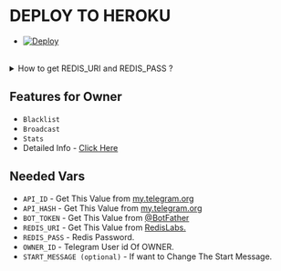 

# DEPLOY TO HEROKU
* [![Deploy](https://www.herokucdn.com/deploy/button.svg)](https://heroku.com/deploy?template=https://github.com/DARKEMPIRESL/Anonymous-Bot)
<br><br>

<details>
<summary> How to get REDIS_URI and REDIS_PASS ? </summary>
<br>

- Create a Account on [RedisLabs.com](https://RedisLabs.com)
- Create one REDIS Subscription
- You will get REDIS Endpoint, which will be REDIS_PASS and password which will be REDIS_PASS


</details>

## Features for Owner
- `Blacklist`
- `Broadcast`
- `Stats`
- Detailed Info - [Click Here](https://te.legra.ph/Owner-Commands-04-03-9)

## Needed Vars
- `API_ID` - Get This Value from [my.telegram.org](https://my.telegram.org)
-  `API_HASH` - Get This Value from [my.telegram.org](https://my.telegram.org)
-  `BOT_TOKEN` - Get This Value from [@BotFather](https://my.telegram.org)
-  `REDIS_URI` - Get This Value from [RedisLabs.](https://redislabs.com)
-  `REDIS_PASS` - Redis Password.
-  `OWNER_ID` - Telegram User id Of OWNER.
- `START_MESSAGE (optional)` - If want to Change The Start Message.
<br><br>
